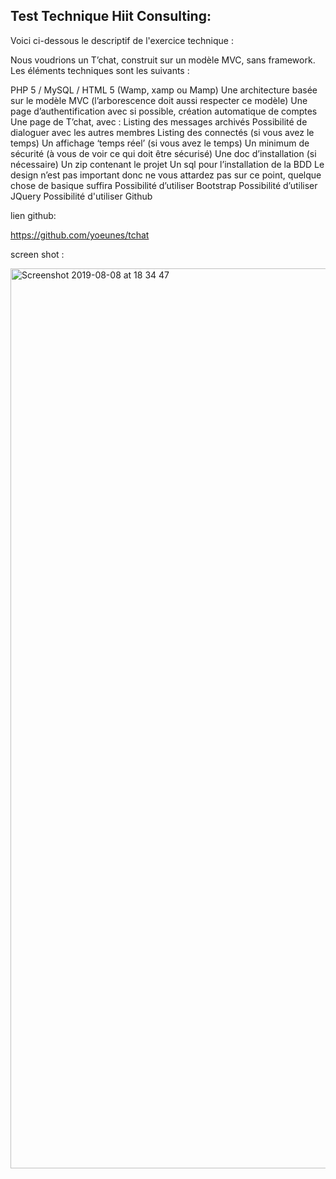 Test Technique Hiit Consulting:
--------

Voici ci-dessous le descriptif de l'exercice technique :

Nous voudrions un T’chat, construit sur un modèle MVC, sans framework. Les éléments techniques sont les suivants :

PHP 5 / MySQL / HTML 5 (Wamp, xamp ou Mamp)
Une architecture basée sur le modèle MVC (l’arborescence doit aussi respecter ce modèle)
Une page d’authentification avec si possible, création automatique de comptes
Une page de T’chat, avec :
Listing des messages archivés
Possibilité de dialoguer avec les autres membres
Listing des connectés (si vous avez le temps)
Un affichage ‘temps réel’ (si vous avez le temps)
Un minimum de sécurité (à vous de voir ce qui doit être sécurisé)
Une doc d’installation (si nécessaire)
Un zip contenant le projet
Un sql pour l’installation de la BDD
Le design n’est pas important donc ne vous attardez pas sur ce point, quelque chose de basique suffira
Possibilité d’utiliser Bootstrap
Possibilité d’utiliser JQuery
Possibilité d'utiliser Github

lien github:

https://github.com/yoeunes/tchat


screen shot :

<img width="1440" alt="Screenshot 2019-08-08 at 18 34 47" src="https://user-images.githubusercontent.com/10859693/62724797-ad839880-ba0b-11e9-88d7-9f9e328a5d3d.png">
